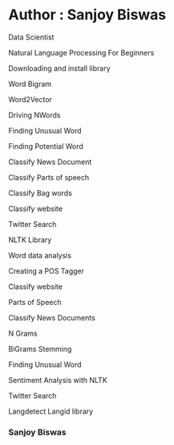 # Author : Sanjoy Biswas

Data Scientist


Natural Language Processing For Beginners

Downloading and install library

Word Bigram

Word2Vector

Driving NWords

Finding Unusual Word

Finding Potential Word

Classify News Document

Classify Parts of speech

Classify Bag words

Classify website

Twitter Search

NLTK Library

Word data analysis

Creating a POS Tagger

Classify website

Parts of Speech

Classify News Documents

N Grams

BiGrams Stemming

Finding Unusual Word

Sentiment Analysis with NLTK

Twitter Search

Langdetect Langid library

### Sanjoy Biswas
